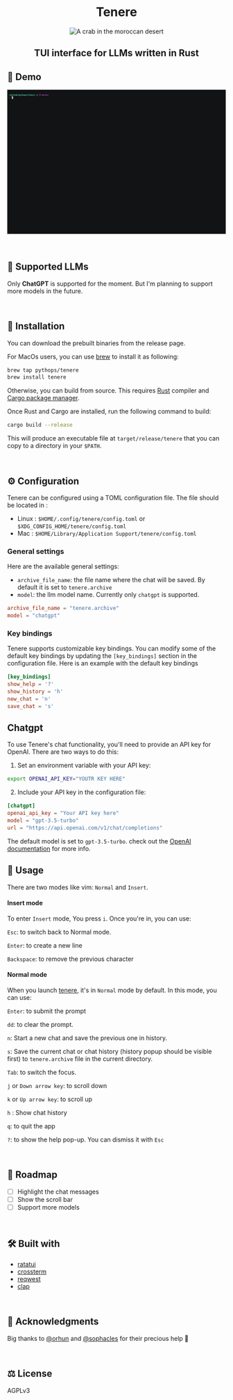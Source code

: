 <div align="center">
  <h1> Tenere </h1>
  <img src="assets/logo.png" alt="A crab in the moroccan desert"></img>
  <h2> TUI interface for LLMs written in Rust </h2>
</div>

## 📸 Demo

![demo](assets/demo.gif)

<br>

## 💎 Supported LLMs

Only **ChatGPT** is supported for the moment. But I'm planning to support more models in the future.

<br>

## 🔌 Installation

You can download the prebuilt binaries from the release page.

For MacOs users, you can use [brew](https://brew.sh/) to install it as following:

```bash
brew tap pythops/tenere
brew install tenere
```

Otherwise, you can build from source. This requires [Rust](https://www.rust-lang.org/) compiler and
[Cargo package manager](https://doc.rust-lang.org/cargo/).

Once Rust and Cargo are installed, run the following command to build:

```bash
cargo build --release
```

This will produce an executable file at `target/release/tenere` that you can copy to a directory in your `$PATH`.

<br>

## ⚙️ Configuration

Tenere can be configured using a TOML configuration file. The file should be located in :

- Linux : `$HOME/.config/tenere/config.toml` or `$XDG_CONFIG_HOME/tenere/config.toml`
- Mac : `$HOME/Library/Application Support/tenere/config.toml`

### General settings

Here are the available general settings:

- `archive_file_name`: the file name where the chat will be saved. By default it is set to `tenere.archive`
- `model`: the llm model name. Currently only `chatgpt` is supported.

```toml
archive_file_name = "tenere.archive"
model = "chatgpt"

```

### Key bindings

Tenere supports customizable key bindings.
You can modify some of the default key bindings by updating the `[key_bindings]` section in the configuration file.
Here is an example with the default key bindings

```toml
[key_bindings]
show_help = '?'
show_history = 'h'
new_chat = 'n'
save_chat = 's'
```

## Chatgpt

To use Tenere's chat functionality, you'll need to provide an API key for OpenAI. There are two ways to do this:

1. Set an environment variable with your API key:

```bash
export OPENAI_API_KEY="YOUTR KEY HERE"
```

2. Include your API key in the configuration file:

```toml
[chatgpt]
openai_api_key = "Your API key here"
model = "gpt-3.5-turbo"
url = "https://api.openai.com/v1/chat/completions"
```

The default model is set to `gpt-3.5-turbo`. check out the [OpenAI documentation](https://platform.openai.com/docs/models/gpt-3-5) for more info.

## 🚀 Usage

There are two modes like vim: `Normal` and `Insert`.

#### Insert mode

To enter `Insert` mode, You press `i`. Once you're in, you can use:

`Esc`: to switch back to Normal mode.

`Enter`: to create a new line

`Backspace`: to remove the previous character

#### Normal mode

When you launch [tenere](), it's in `Normal` mode by default. In this mode, you can use:

`Enter`: to submit the prompt

`dd`: to clear the prompt.

`n`: Start a new chat and save the previous one in history.

`s`: Save the current chat or chat history (history popup should be visible first) to `tenere.archive` file in the current directory.

`Tab`: to switch the focus.

`j` or `Down arrow key`: to scroll down

`k` or `Up arrow key`: to scroll up

`h` : Show chat history

`q`: to quit the app

`?`: to show the help pop-up. You can dismiss it with `Esc`

<br>

## 🧭 Roadmap

- [ ] Highlight the chat messages
- [ ] Show the scroll bar
- [ ] Support more models

<br>

## 🛠️ Built with

- [ratatui](https://github.com/tui-rs-revival/ratatui)
- [crossterm](https://github.com/crossterm-rs/crossterm)
- [reqwest](https://github.com/seanmonstar/reqwest)
- [clap](https://github.com/clap-rs/clap)

<br>

## 🙏 Acknowledgments

Big thanks to [@orhun](https://github.com/orhun) and [@sophacles](https://github.com/sophacles) for their precious help 🙏

<br>

## ⚖️ License

AGPLv3
